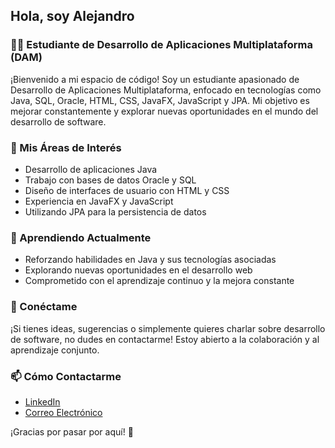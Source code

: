 ## Hola, soy Alejandro

### 👨‍💻 Estudiante de Desarrollo de Aplicaciones Multiplataforma (DAM)

¡Bienvenido a mi espacio de código! Soy un estudiante apasionado de Desarrollo de Aplicaciones Multiplataforma, enfocado en tecnologías como Java, SQL, Oracle, HTML, CSS, JavaFX, JavaScript y JPA. Mi objetivo es mejorar constantemente y explorar nuevas oportunidades en el mundo del desarrollo de software.

### 🚀 Mis Áreas de Interés
- Desarrollo de aplicaciones Java
- Trabajo con bases de datos Oracle y SQL
- Diseño de interfaces de usuario con HTML y CSS
- Experiencia en JavaFX y JavaScript
- Utilizando JPA para la persistencia de datos

### 🌱 Aprendiendo Actualmente
- Reforzando habilidades en Java y sus tecnologías asociadas
- Explorando nuevas oportunidades en el desarrollo web
- Comprometido con el aprendizaje continuo y la mejora constante

### 💬 Conéctame
¡Si tienes ideas, sugerencias o simplemente quieres charlar sobre desarrollo de software, no dudes en contactarme! Estoy abierto a la colaboración y al aprendizaje conjunto.

### 📫 Cómo Contactarme
- [LinkedIn](tu-link-de-linkedin)
- [Correo Electrónico](tu-correo-electronico)

¡Gracias por pasar por aquí! 🚀

<!--
**alejandrohi03/Alejandrohi03** is a ✨ _special_ ✨ repository because its `README.md` (this file) appears on your GitHub profile.

Here are some ideas to get you started:

- 🔭 I’m currently working on ...
- 🌱 I’m currently learning ...
- 👯 I’m looking to collaborate on ...
- 🤔 I’m looking for help with ...
- 💬 Ask me about ...
- 📫 How to reach me: ...
- 😄 Pronouns: ...
- ⚡ Fun fact: ...
-->
